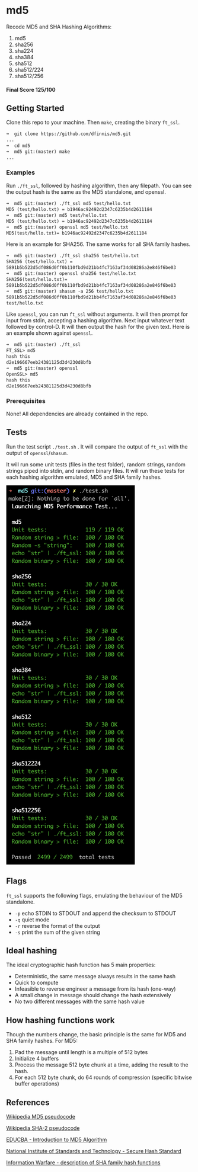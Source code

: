 # md5

Recode MD5 and SHA Hashing Algorithms:
1. md5
2. sha256
3. sha224
4. sha384
5. sha512
6. sha512/224
7. sha512/256

#### Final Score 125/100

## Getting Started

Clone this repo to your machine. Then ```make```, creating the binary ```ft_ssl```.
```
➜  git clone https://github.com/dfinnis/md5.git
...
➜  cd md5
➜  md5 git:(master) make
...
```

### Examples

Run ```./ft_ssl```, followed by hashing algorithm, then any filepath. You can see the output hash is the same as the MD5 standalone, and openssl.
```
➜  md5 git:(master) ./ft_ssl md5 test/hello.txt
MD5 (test/hello.txt) = b1946ac92492d2347c6235b4d2611184
➜  md5 git:(master) md5 test/hello.txt
MD5 (test/hello.txt) = b1946ac92492d2347c6235b4d2611184
➜  md5 git:(master) openssl md5 test/hello.txt
MD5(test/hello.txt)= b1946ac92492d2347c6235b4d2611184
```

Here is an example for SHA256. The same works for all SHA family hashes.
```
➜  md5 git:(master) ./ft_ssl sha256 test/hello.txt
SHA256 (test/hello.txt) = 5891b5b522d5df086d0ff0b110fbd9d21bb4fc7163af34d08286a2e846f6be03
➜  md5 git:(master) openssl sha256 test/hello.txt
SHA256(test/hello.txt)= 5891b5b522d5df086d0ff0b110fbd9d21bb4fc7163af34d08286a2e846f6be03
➜  md5 git:(master) shasum -a 256 test/hello.txt
5891b5b522d5df086d0ff0b110fbd9d21bb4fc7163af34d08286a2e846f6be03  test/hello.txt
```

Like ```openssl```, you can run ```ft_ssl``` without arguments. It will then prompt for input from stdin, accepting a hashing algorithm.
Next input whatever text followed by control-D. It will then output the hash for the given text.
Here is an example shown against ```openssl```.
```
➜  md5 git:(master) ./ft_ssl
FT_SSL> md5
hash this
d2e196667eeb24381125d3d4230d8bfb
➜  md5 git:(master) openssl
OpenSSL> md5
hash this
d2e196667eeb24381125d3d4230d8bfb
```

### Prerequisites

None! All dependencies are already contained in the repo.

## Tests

Run the test script ```./test.sh``` .
It will compare the output of ```ft_ssl``` with the output of ```openssl```/```shasum```.

It will run some unit tests (files in the test folder), random strings, random strings piped into stdin, and random binary files.
It will run these tests for each hashing algorithm emulated, MD5 and SHA family hashes.

![md5 test output](https://github.com/dfinnis/md5/blob/master/test/md5_test_output.png?raw=true)

## Flags

```ft_ssl``` supports the following flags, emulating the behaviour of the MD5 standalone.

* ```-p``` echo STDIN to STDOUT and append the checksum to STDOUT
* ```-q``` quiet mode
* ```-r``` reverse the format of the output
* ```-s``` print the sum of the given string

## Ideal hashing

The ideal cryptographic hash function has 5 main properties:

* Deterministic, the same message always results in the same hash
* Quick to compute
* Infeasible to reverse engineer a message from its hash (one-way)
* A small change in message should change the hash extensively
* No two different messages with the same hash value

## How hashing functions work

Though the numbers change, the basic principle is the same for MD5 and SHA family hashes. For MD5:

1. Pad the message until length is a multiple of 512 bytes
2. Initialize 4 buffers
3. Process the message 512 byte chunk at a time, adding the result to the hash.
4. For each 512 byte chunk, do 64 rounds of compression (specific bitwise buffer operations)

## References

[Wikipedia MD5 pseudocode](https://en.wikipedia.org/wiki/MD5#Pseudocode)

[Wikipedia SHA-2 pseudocode](https://en.wikipedia.org/wiki/SHA-2#Pseudocode)

[EDUCBA - Introduction to MD5 Algorithm](https://www.educba.com/md5-alogrithm/)

[National Institute of Standards and Technology - Secure Hash Standard](https://nvlpubs.nist.gov/nistpubs/FIPS/NIST.FIPS.180-4.pdf)

[Information Warfare - description of SHA family hash functions](http://www.iwar.org.uk/comsec/resources/cipher/sha256-384-512.pdf)
